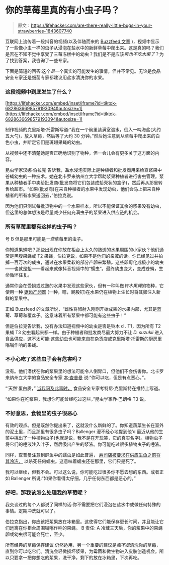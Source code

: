 # 你的草莓里真的有小虫子吗？

> 原文：<https://lifehacker.com/are-there-really-little-bugs-in-your-strawberries-1843607740>

互联网上流传着一段抖音的视频(以及伴随而来的 [Buzzfeed 文章](https://www.buzzfeed.com/kristatorres/little-bugs-live-in-strawberries-so-you-should-al) )，视频中显示了一些像小虫一样的虫子从浸泡在盐水中的新鲜草莓中爬出来。这是真的吗？我们是否在不知不觉中享受了三莓冻糕中的幼虫？我们是不是应该*再也不吃水果了*？为了找到答案，我咨询了一些专家。



下面是简短的回答:这个*是*一个真实的可能发生的事情，但并不常见。无论是食品安全专家还是细菌专家都建议用盐水清洗你的水果。

### 这段视频中到底发生了什么？

 [https://lifehacker.com/embed/inset/iframe?id=tiktok-6828636698579193094&autosize=1](https://lifehacker.com/embed/inset/iframe?id=tiktok-6828636698579193094&autosize=1) 

制作视频的克里斯塔·托雷斯写道:“我在一个碗里装满室温水，倒入一吨海盐(大约五大勺)，放入草莓，然后等了大约 30 分钟。”然后她注意到从草莓中爬出来的白色小虫，并断定它们是斑翅果蝇的幼虫。

从视频中还不清楚她是否正确地识别了物种，但一会儿会有更多关于这方面的内容。

昆虫学家汉娜·伯拉克 告诉我，盐水浸泡实际上是种植者和批发商用来检查浆果中苍蝇幼虫的一种技术。她在北卡罗来纳州立大学帮助浆果种植者进行害虫管理。浆果从种植者手中卖给批发商(批发商将它们包装成蛤壳状的盒子)，然后再从那里转售给超市。“如果(批发商)在来自种植者的水果中发现幼虫，他们会马上把来自种植者的所有水果送回去，”伯拉克说。

因为他们只测试每批货物中的一个水果样本，所以不能保证其余的浆果没有幼虫，但这里的总体想法是尽量减少任何充满虫子的浆果进入供应链的机会。

### 所有草莓里都有这样的虫子吗？

号 B 但是那里可能是*一些*草莓里的虫子。

你知道果蝇吧？那些出现在你放在柜台上太久的熟透的水果周围的小家伙？他们通常是黑腹果蝇或 T2 果蝇，伯拉克说，如果不是他们的亲戚的话。你已经见过并拍掉一百万次的成虫，通过在水果柔软的部分产卵来繁殖。这些卵孵化成极小的幼虫——也就是蛆——看起来就像抖音视频中的“蠕虫”。最终幼虫变大，变成苍蝇，生命循环往复。

通常你会在受损或过熟的水果中发现这些家伙，但有一种叫做*铃木果蝇*的物种，它使用一种 [锯齿产卵器](http://entnemdept.ufl.edu/creatures/fruit/flies/drosophila_suzukii.htm) (一种，嗯，屁股钉)在水果仍在植物上生长时将其卵注入新鲜的浆果中。

正如 Buzzfeed 的文章所说，“雌性将卵射入刚刚开始成熟的水果内部，尤其是蓝莓、草莓和覆盆子。这意味着所有浆果中都可能有这些虫子！”

但是伯拉克告诉我，没有办法知道视频中的幼虫是否是铃木 d . T1，因为所有 T2 果蝇 T3 幼虫看起来都一样。由于种植者和批发商尽最大努力不让 *D. suzukii* 进入食品供应，这不太可能:这些幼虫也可能来自在杂货店或克里斯塔·托雷斯的厨房里嗡嗡作响的果蝇。

### 不小心吃了这些虫子会有危害吗？

没有。他们潜伏在你的浆果里的想法可能令人倒胃口，但他们不会伤害你。北卡罗来纳州立大学的食品安全专家 [本·查普曼](https://cals.ncsu.edu/agricultural-and-human-sciences/people/bjchapma) 说:“你可以吃，但是有点恶心。”。

“‘天然’蛋白质，” [当我问及此事时，](https://twitter.com/CourtneyACrist/status/1263254139955343360) 食品安全专家考特尼·克里斯特在推特上写道。

“如果你在吃浆果，我想你可能曾经吃过这些，”昆虫学家乔·巴朗格 T3 说。

### 不好意思，食物里的虫子很恶心

有效的观点。但是既然你提出来了，这就没什么新鲜的了。你知道蔬菜生长在室外的泥土里，而且那里有很多虫子吗？Ballenger 漫不经心地提到他’d 最近从他的生菜中挑出了一种植物虫子(也就是说，我不是在开玩笑，它的真实名字)。植物虫子将它们的唾液注入叶子，然后吸出产生的浆液。你可能吃过很多植物虫子的唾液。

同样，查普曼注意到鲜鱼中的蠕虫是如此普遍， [寿司店被要求在供应生鱼之前将其冷冻，](https://ehs.ncpublichealth.com/faf/docs/foodprot/NC-Sushi-SashimiTrainingDocumentFinalWebVersion-2012.pdf) 以杀死任何蠕虫。这意味着蠕虫还在那里，它们只是死了。

我可以继续，但我不会。可以这么说，你可能吃过很多你不愿去想的东西。或者正如 Ballenger 所说:“如果你看得太仔细，几乎任何东西都是恶心的。”

### 好吧，那我该怎么处理我的草莓呢？

我交谈过的每个人都说了同样的话:你不需要把它们浸泡在盐水中或做任何特殊的事情。定期冲洗就可以了。

伯拉克指出，你应该把浆果放在冰箱里。这使得它们能保存更长时间，并且能让它们远离在你柜台周围嗡嗡作响的果蝇。 B 责任: A 冷藏三天后，你的浆果中的果蝇卵或幼虫很可能会死亡，至少。

所有经典的草莓保存建议 仍然适用，另一个重要的建议是*而不是*清洗你的草莓，直到你可以吃它们。清洗会轻微损坏浆果，为霉菌和微生物进入皮肤创造机会。所以只要拿一把你想吃的浆果，洗干净，剩下的放在冰箱里，下次再吃。